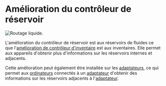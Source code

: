 # Amélioration du contrôleur de réservoir

![Routage liquide.](oredict:opencomputers:tankControllerUpgrade)

L'amélioration du contrôleur de réservoir est aux réservoirs de fluides ce que l'[amélioration de contrôleur d'inventaire](inventoryControllerUpgrade.md) est aux inventaires. Elle permet aux appareils d'obtenir plus d'informations sur les réservoirs internes et adjacents.

Cette amélioration peut également être installée sur les [adaptateurs](../block/adapter.md), ce qui permet aux [ordinateurs](../general/computer.md) connectés à un [adaptateur](../block/adapter.md) d'obtenir des informations sur les réservoirs adjacents à l'[adaptateur](../block/adapter.md).
